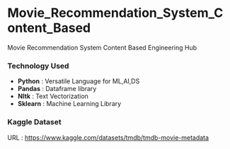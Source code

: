 # Movie_Recommendation_System_Content_Based
Movie Recommendation System Content Based Engineering Hub


### Technology Used
* **Python** : Versatile Language for ML,AI,DS
* **Pandas** : Dataframe library
* **Nltk** : Text Vectorization
* **Sklearn** : Machine Learning Library

### Kaggle Dataset
URL : https://www.kaggle.com/datasets/tmdb/tmdb-movie-metadata
